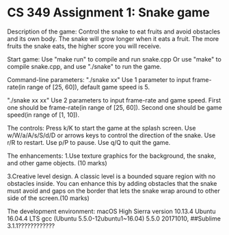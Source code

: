 # CS 349 Assignment 1: Snake game

Description of the game:
Control the snake to eat fruits and avoid obstacles and its own body.
The snake will grow longer when it eats a fruit.
The more fruits the snake eats, the higher score you will receive.


Start game:
Use "make run" to compile and run snake.cpp
Or use "make" to compile snake.cpp, and use "./snake" to run the game.


Command-line parameters:
"./snake xx"
Use 1 parameter to input frame-rate(in range of [25, 60]), default game speed is 5.

"./snake xx xx"
Use 2 parameters to input frame-rate and game speed.
First one should be frame-rate(in range of [25, 60]).
Second one should be game speed(in range of [1, 10]).


The controls:
Press k/K to start the game at the splash screen.
Use w/W/a/A/s/S/d/D or arrows keys to control the direction of the snake.
Use r/R to restart.
Use p/P to pause.
Use q/Q to quit the game.


The enhancements:
1.Use texture graphics for the background, the snake, and other game objects. (10 marks)

3.Creative level design. A classic level is a bounded square region with no obstacles inside. You can enhance this by adding obstacles that the snake must avoid and gaps on the border that lets the snake wrap around to other side of the screen.(10 marks)

The development environment:
macOS High Sierra version 10.13.4
Ubuntu 16.04.4 LTS
gcc (Ubuntu 5.5.0-12ubuntu1~16.04) 5.5.0 20171010, ##Sublime 3.1.1????????????
